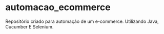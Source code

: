 # automacao_ecommerce
Repositório criado para automação de um e-commerce. Utilizando Java, Cucumber E Selenium. 
